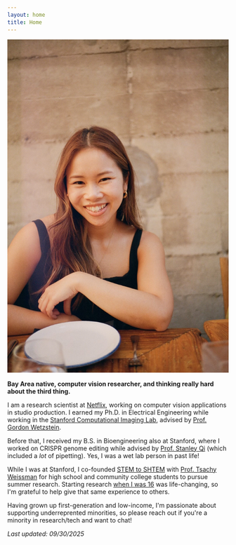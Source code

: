```yaml
---
layout: home
title: Home
---
```

![](assets/img/dp.png)

<b>Bay Area native, computer vision researcher, and thinking really hard about the third thing.</b>

I am a research scientist at [Netflix](https://research.netflix.com/), working on computer vision applications in studio production. I earned my Ph.D. in Electrical Engineering while working in the [Stanford Computational Imaging Lab](https://www.computationalimaging.org/), 
advised by [Prof. Gordon Wetzstein](https://stanford.edu/~gordonwz/). 

Before that, I received my B.S. in Bioengineering also at Stanford, where I worked on CRISPR genome editing while advised by [Prof. Stanley Qi](https://med.stanford.edu/qilab/home.html) (which included a *lot* of pipetting). Yes, I was a wet lab person in past life!


While I was at Stanford, I co-founded [STEM to SHTEM](https://compression.stanford.edu/outreach/shtem-summer-internships-high-schoolers-and-community-college-students) with [Prof. Tsachy Weissman](https://web.stanford.edu/~tsachy/) for high school and community college students to pursue summer research. Starting research [when I was 16](https://simr.stanford.edu/) was life-changing, so I'm grateful to help give that same experience to others.

Having grown up first-generation and low-income, I'm passionate about supporting underreprented minorities, so please reach out if you're a minority in research/tech and want to chat! 

*Last updated: 09/30/2025*
